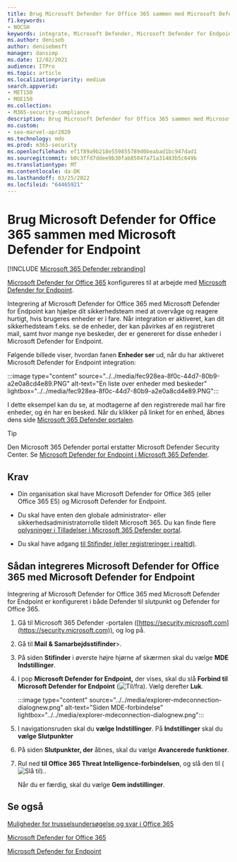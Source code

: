```yaml
---
title: Brug Microsoft Defender for Office 365 sammen med Microsoft Defender for Endpoint
f1.keywords:
- NOCSH
keywords: integrate, Microsoft Defender, Microsoft Defender for Endpoint
ms.author: deniseb
author: denisebmsft
manager: dansimp
ms.date: 12/02/2021
audience: ITPro
ms.topic: article
ms.localizationpriority: medium
search.appverid:
- MET150
- MOE150
ms.collection:
- M365-security-compliance
description: Brug Microsoft Defender for Office 365 sammen med Microsoft Defender for Endpoint for at få mere detaljerede oplysninger om trusler mod dine enheder og mailindhold.
ms.custom:
- seo-marvel-apr2020
ms.technology: mdo
ms.prod: m365-security
ms.openlocfilehash: ef1f89a9b218e559855789d0beabad1bc947dad1
ms.sourcegitcommit: b0c3ffd7ddee9b30fab85047a71a31483b5c649b
ms.translationtype: MT
ms.contentlocale: da-DK
ms.lasthandoff: 03/25/2022
ms.locfileid: "64465921"
---
```

# <a name="use-microsoft-defender-for-office-365-together-with-microsoft-defender-for-endpoint"></a>Brug Microsoft Defender for Office 365 sammen med Microsoft Defender for Endpoint

[!INCLUDE [Microsoft 365 Defender rebranding](../includes/microsoft-defender-for-office.md)]


[Microsoft Defender for Office 365](defender-for-office-365.md) konfigureres til at arbejde med [Microsoft Defender for Endpoint](/windows/security/threat-protection).

Integrering af Microsoft Defender for Office 365 med Microsoft Defender for Endpoint kan hjælpe dit sikkerhedsteam med at overvåge og reagere hurtigt, hvis brugeres enheder er i fare. Når integration er aktiveret, kan dit sikkerhedsteam f.eks. se de enheder, der kan påvirkes af en registreret mail, samt hvor mange nye beskeder, der er genereret for disse enheder i Microsoft Defender for Endpoint.

Følgende billede viser, hvordan fanen **Enheder ser** ud, når du har aktiveret Microsoft Defender for Endpoint integration:

:::image type="content" source="../../media/fec928ea-8f0c-44d7-80b9-a2e0a8cd4e89.PNG" alt-text="En liste over enheder med beskeder" lightbox="../../media/fec928ea-8f0c-44d7-80b9-a2e0a8cd4e89.PNG":::

I dette eksempel kan du se, at modtagerne af den registrerede mail har fire enheder, og én har en besked. Når du klikker på linket for en enhed, åbnes dens side [Microsoft 365 Defender portalen](/microsoft-365/security/defender/microsoft-365-defender).

> [!TIP]
> Den Microsoft 365 Defender portal erstatter Microsoft Defender Security Center. Se [Microsoft Defender for Endpoint i Microsoft 365 Defender](../defender/microsoft-365-security-center-mde.md).

## <a name="requirements"></a>Krav

- Din organisation skal have Microsoft Defender for Office 365 (eller Office 365 E5) og Microsoft Defender for Endpoint.

- Du skal have enten den globale administrator- eller sikkerhedsadministratorrolle tildelt Microsoft 365. Du kan finde flere [oplysninger i Tilladelser i Microsoft 365 Defender portal](permissions-microsoft-365-security-center.md).

- Du skal have adgang [til Stifinder (eller registreringer i realtid)](threat-explorer.md).

## <a name="to-integrate-microsoft-defender-for-office-365-with-microsoft-defender-for-endpoint"></a>Sådan integreres Microsoft Defender for Office 365 med Microsoft Defender for Endpoint

Integrering af Microsoft Defender for Office 365 med Microsoft Defender for Endpoint er konfigureret i både Defender til slutpunkt og Defender for Office 365.

1. Gå til Microsoft 365 Defender -portalen ([https://security.microsoft.com](https://security.microsoft.com)), og log på.

2. Gå til **Mail & Samarbejdsstifinder**\>. 

3. På siden **Stifinder** i øverste højre hjørne af skærmen skal du vælge **MDE Indstillinger**.

3. I pop **Microsoft Defender for Endpoint,** der vises, skal du slå **Forbind til Microsoft Defender for Endpoint** (![Til/fra).](../../media/scc-toggle-on.png) Vælg derefter **Luk**.

   :::image type="content" source="../../media/explorer-mdeconnection-dialognew.png" alt-text="Siden MDE-forbindelse" lightbox="../../media/explorer-mdeconnection-dialognew.png":::

4. I navigationsruden skal du **vælge Indstillinger**. På **Indstillinger** skal du **vælge Slutpunkter**

5. På siden **Slutpunkter, der** åbnes, skal du vælge **Avancerede funktioner**.

6. Rul ned **til Office 365 Threat Intelligence-forbindelsen**, og slå den til (![Slå til).](../../media/scc-toggle-on.png).

   Når du er færdig, skal du vælge **Gem indstillinger**.

## <a name="see-also"></a>Se også

[Muligheder for trusselsundersøgelse og svar i Office 365](office-365-ti.md)

[Microsoft Defender for Office 365](defender-for-office-365.md)

[Microsoft Defender for Endpoint](/windows/security/threat-protection)
